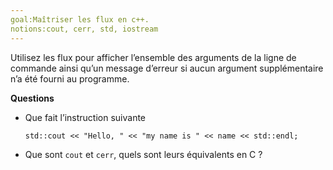 ```yaml
---
goal:Maîtriser les flux en c++.
notions:cout, cerr, std, iostream
---
```

Utilisez les flux pour afficher l’ensemble des arguments de la ligne de commande ainsi qu’un message d’erreur si aucun argument supplémentaire n’a été fourni au programme.

**Questions**
  - Que fait l’instruction suivante

        std::cout << "Hello, " << "my name is " << name << std::endl;
  - Que sont `cout` et `cerr`, quels sont leurs équivalents en C ?